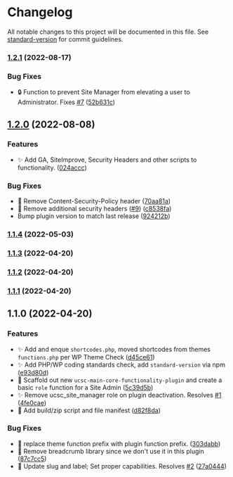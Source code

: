 # Changelog

All notable changes to this project will be documented in this file. See [standard-version](https://github.com/conventional-changelog/standard-version) for commit guidelines.

### [1.2.1](https://github.com/ucsc/ucsc-custom-functionality/compare/v1.2.0...v1.2.1) (2022-08-17)


### Bug Fixes

* :lock: Function to prevent Site Manager from elevating a user to Administrator. Fixes [#7](https://github.com/ucsc/ucsc-custom-functionality/issues/7) ([52b631c](https://github.com/ucsc/ucsc-custom-functionality/commit/52b631c3e8815cd5a6437d3cfd38d4de785efdc4))

## [1.2.0](https://github.com/ucsc/ucsc-custom-functionality/compare/v1.1.4...v1.2.0) (2022-08-08)


### Features

* :sparkles: Add GA, SiteImprove, Security Headers and other scripts to functionality. ([024accc](https://github.com/ucsc/ucsc-custom-functionality/commit/024accc55a722a2a95dfa243b29d932c86842352))


### Bug Fixes

* 🐛 Remove Content-Security-Policy header ([70aa81a](https://github.com/ucsc/ucsc-custom-functionality/commit/70aa81aa0d3866d56df3abbb8e6fb29005cedc75))
* 📝 Remove additional security headers ([#9](https://github.com/ucsc/ucsc-custom-functionality/issues/9)) ([c8538fa](https://github.com/ucsc/ucsc-custom-functionality/commit/c8538fadac3d90c96ab5785c98826d0f2b075e9e))
* Bump plugin version to match last release ([924212b](https://github.com/ucsc/ucsc-custom-functionality/commit/924212b4e64497530741231ebb9b38838e2e3b0c))

### [1.1.4](https://github.com/ucsc/ucsc-custom-functionality/compare/v1.1.3...v1.1.4) (2022-05-03)

### [1.1.3](https://github.com/ucsc/ucsc-custom-functionality/compare/v1.1.2...v1.1.3) (2022-04-20)

### [1.1.2](https://github.com/ucsc/ucsc-custom-functionality/compare/v1.1.1...v1.1.2) (2022-04-20)

### [1.1.1](https://github.com/ucsc/ucsc-custom-functionality/compare/v1.1.0...v1.1.1) (2022-04-20)

## 1.1.0 (2022-04-20)


### Features

* :sparkles: Add and enque `shortcodes.php`, moved shortcodes from themes `functions.php` per WP Theme Check ([d45ce61](https://github.com/ucsc/ucsc-custom-functionality/commit/d45ce613310ef6ce80cc4b914d0b76b44f233cf5))
* :sparkles: Add PHP/WP coding standards check, add `standard-version` via npm ([e93d80d](https://github.com/ucsc/ucsc-custom-functionality/commit/e93d80da52660203bb2239d4276aa97350886703))
* :tada: Scaffold out new `ucsc-main-core-functionality-plugin` and create a basic `role` function for a Site Admin ([5c39d5b](https://github.com/ucsc/ucsc-custom-functionality/commit/5c39d5b66a4f99ab87c4181e13557105585b5229))
* ✨ Remove ucsc_site_manager role on plugin deactivation. Resolves [#1](https://github.com/ucsc/ucsc-custom-functionality/issues/1) ([4fe0cae](https://github.com/ucsc/ucsc-custom-functionality/commit/4fe0caef6c3e1551ed1c32cc8e042f4db6ae26f0))
* 🚀 Add build/zip script and file manifest ([d82f8da](https://github.com/ucsc/ucsc-custom-functionality/commit/d82f8da4c4ae2a659edff292233338d395a3b8fd))


### Bug Fixes

* :art: replace theme function prefix with plugin function prefix. ([303dabb](https://github.com/ucsc/ucsc-custom-functionality/commit/303dabb8abaa01585bedf8e3007418e647d5d5ab))
* 🐛 Remove breadcrumb library since we don't use it in this plugin ([87c7cc5](https://github.com/ucsc/ucsc-custom-functionality/commit/87c7cc5c06de5a0fdf1b7e06832d40813da6e2eb))
* 🐛 Update slug and label; Set proper capabilities. Resolves [#2](https://github.com/ucsc/ucsc-custom-functionality/issues/2) ([27a0444](https://github.com/ucsc/ucsc-custom-functionality/commit/27a0444dc7baff899d6c31a493dcf79086548e92))
